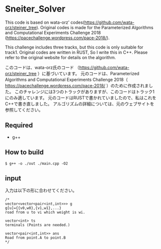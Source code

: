 # Sneiter_Solver
This code is based on wata-orz' codes(https://github.com/wata-orz/steiner_tree).
Original codes is made for  the Parameterized Algorithms and Computational Experiments Challenge 2018 (https://pacechallenge.wordpress.com/pace-2018/).

This challenge includes three tracks, but this code is only suitable for track1.
Original codes are written in RUST, So I write this in C++.
Please refer to the original website for details on the algorithm.

このコードは、wata-orz氏のコード
（https://github.com/wata-orz/steiner_tree
）に基づいています。
元のコードは、Parameterized Algorithms and Computational Experiments Challenge 2018（
https://pacechallenge.wordpress.com/pace-2018/
）のために作成されました。
このチャレンジには3つのトラックがありますが、このコードはトラック1にのみ適しています。
元のコードはRUSTで書かれていましたので、私はこれをC++で書き直しました。
アルゴリズムの詳細については、元のウェブサイトを参照してください。

## Required
- g++
## How to build
~~~
$ g++ -o ./out ./main.cpp -O2
~~~

## input
入力は以下の形に合わせてください。
~~~
/*
vector<vector<pair<int,int>>> g
g[u]={{v0,w0},{v1,w1},...}
road from u to vi which weight is wi.

vector<int> ts
terminals (Points are needed.)

vector<pair<int,int>> ans
Road from point.A to point.B
*/
~~~
